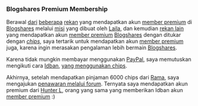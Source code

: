 ### Blogshares Premium Membership

Berawal [dari](http://blogshares.com/user.php?id=28971) [beberapa](http://blogshares.com/user.php?id=27221) [rekan](http://blogshares.com/user.php?id=28645)  yang mendapatkan akun [member premium][] di [Blogshares][] melalui [misi](http://blogshares.com/missions.php?list=250) yang dibuat oleh [Laila](http://blogshares.com/user.php?id=13413), dan kemudian [rekan lain](http://blogshares.com/user.php?id=27445) yang mendapatkan akun [member premium][] [Blogshares][] dengan ditukar dengan [*chips*](http://blogshares.com/help.php?node=16), saya tertarik untuk mendapatkan akun [member premium][] juga, karena ingin merasakan pengalaman lebih bermain [Blogshares][]. 

Karena tidak mungkin membayar menggunakan [PayPal](http://www.paypal.com/), saya memutuskan mengikuti cara [Idban](http://blogshares.com/user.php?id=27445), [yang menggunakan chips](http://secandri.com/blog/2005/06/10/terima-kasih-semuanya/).

Akhirnya, setelah mendapatkan pinjaman 6000 chips dari [Rama](http://ramskie.blogspot.com), saya mengajukan [penawaran melalui forum](http://blogshares.com/yabbse/index.php?topic=6074.0). Ternyata saya mendapatkan akun premium dari [Hunter L](http://blogshares.com/user.php?id=7100), orang yang sama yang memberikan Idban akun [member premium][] :)

[Blogshares]: http://blogshares.com/?referer=28257
[member premium]: http://blogshares.com/premium.php

<!-- METADATA: {"time": "2005-06-20 07:48:57", "title": "Blogshares Premium Membership"} -->
